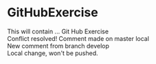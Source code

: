 # GitHubExercise
This will contain ...
Git Hub Exercise  
Conflict resolved!
Comment made on master local  
New comment from branch develop  
Local change, won't be pushed.
